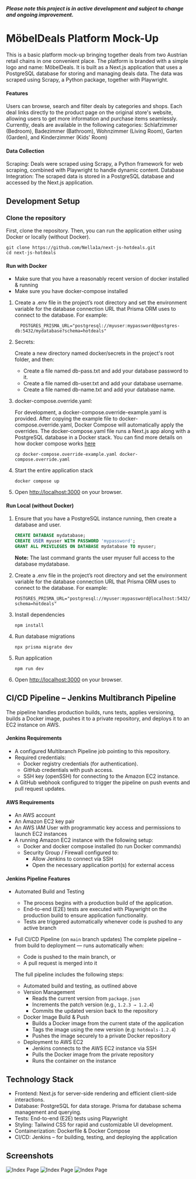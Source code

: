 **_Please note this project is in active development and subject to change and ongoing improvement._**

# MöbelDeals Platform Mock-Up

This is a basic platform mock-up bringing together deals from two Austrian retail chains in one convenient place. The platform is branded with a simple logo and name: MöbelDeals. It is built as a Next.js application that uses a PostgreSQL database for storing and managing deals data. The data was scraped using Scrapy, a Python package, together with Playwright.

#### Features

Users can browse, search and filter deals by categories and shops.
Each deal links directly to the product page on the original store's website, allowing users to get more information and purchase items seamlessly.
Currently, deals are available in the following categories: Schlafzimmer (Bedroom), Badezimmer (Bathroom), Wohnzimmer (Living Room), Garten (Garden), and Kinderzimmer (Kids' Room)

#### Data Collection

Scraping: Deals were scraped using Scrapy, a Python framework for web scraping, combined with Playwright to handle dynamic content.
Database Integration: The scraped data is stored in a PostgreSQL database and accessed by the Next.js application.

## Development Setup

### Clone the repository

First, clone the repository. Then, you can run the application either using Docker or locally (without Docker).

```shell
git clone https://github.com/Nella1a/next-js-hotdeals.git
cd next-js-hotdeals
```

#### Run with Docker

- Make sure that you have a reasonably recent version of docker installed & running
- Make sure you have docker-compose installed

1. Create a .env file in the project’s root directory and set the environment variable for the database connection URL that Prisma ORM uses to connect to the database.
   For example:

   ```shell
     POSTGRES_PRISMA_URL="postgresql://myuser:mypassword@postgres-db:5432/mydatabase?schema=hotdeals"
   ```

2. Secrets:

   Create a new directory named docker/secrets in the project's root folder, and then:

   - Create a file named db-pass.txt and add your database password to it.
   - Create a file named db-user.txt and add your database username.
   - Create a file named db-name.txt and add your database name.

3. docker-compose.override.yaml:

   For development, a docker-compose.override-example.yaml is provided. After copying the example file to docker-compose.override.yaml, Docker Compose will automatically apply the overrides. The docker-compose.yaml file runs a Next.js app along with a PostgreSQL database in a Docker stack. You can find more details on how docker compose works [here](https://docs.docker.com/compose/how-tos/multiple-compose-files/merge/)

   ```shell
   cp docker-compose.override-example.yaml docker-compose.override.yaml
   ```

4. Start the entire application stack

   ```shell
   docker compose up
   ```

5. Open <http://localhost:3000> on your browser.

#### Run Local (without Docker)

1. Ensure that you have a PostgreSQL instance running, then create a database and user.

   ```sql
   CREATE DATABASE mydatabase;
   CREATE USER myuser WITH PASSWORD 'mypassword';
   GRANT ALL PRIVILEGES ON DATABASE mydatabase TO myuser;
   ```

   **Note:** The last command grants the user myuser full access to the database mydatabase.

2. Create a .env file in the project’s root directory and set the environment variable for the database connection URL that Prisma ORM uses to connect to the database.
   For example:

   ```shell
   POSTGRES_PRISMA_URL="postgresql://myuser:mypassword@localhost:5432/mydatabase?schema=hotdeals"
   ```

3. Install dependencies

   ```shell
   npm install
   ```

4. Run database migrations

   ```shell
   npx prisma migrate dev
   ```

5. Run application

   ```shell
   npm run dev
   ```

6. Open <http://localhost:3000> on your browser.

## CI/CD Pipeline – Jenkins Multibranch Pipeline

The pipeline handles production builds, runs tests, applies versioning, builds a Docker image, pushes it to a private repository, and deploys it to an EC2 instance on AWS.

#### Jenkins Requirements

- A configured Multibranch Pipeline job pointing to this repository.
- Required credentials:
  - Docker registry credentials (for authentication).
  - GitHub credentials with push access.
  - SSH key (openSSH) for connecting to the Amazon EC2 instance.
- A GitHub webhook configured to trigger the pipeline on push events and pull request updates.

#### AWS Requirements

- An AWS account
- An Amazon EC2 key pair
- An AWS IAM User with programmatic key access and permissions to launch EC2 instances
- A running Amazon EC2 instance with the following setup:
  - Docker and docker compose installed (to run Docker commands)
  - Security Group / Firewall configured to:
    - Allow Jenkins to connect via SSH
    - Open the necessary application port(s) for external access

#### Jenkins Pipeline Features

- Automated Build and Testing

  - The process begins with a production build of the application.
  - End-to-end (E2E) tests are executed with Playwright on the production build to ensure application functionality.
  - Tests are triggered automatically whenever code is pushed to any active branch

- Full CI/CD Pipeline (on `main` branch updates)
  The complete pipeline – from build to deployment — runs automatically when:

  - Code is pushed to the main branch, or
  - A pull request is merged into it

  The full pipeline includes the following steps:
  - Automated build and testing, as outlined above
  - Version Management
    - Reads the current version from `package.json`
    - Increments the patch version (e.g., `1.2.3 → 1.2.4`)
    - Commits the updated version back to the repository
  - Docker Image Build & Push
    - Builds a Docker image from the current state of the application
    - Tags the image using the new version (e.g: `hotdeals-1.2.4`)
    - Pushes the image securely to a private Docker repository
  - Deployment to AWS EC2
    - Jenkins connects to the AWS EC2 instance via SSH
    - Pulls the Docker image from the private repository
    - Runs the container on the instance

## Technology Stack

- Frontend: Next.js for server-side rendering and efficient client-side interactions.
- Database: PostgreSQL for data storage. Prisma for database schema management and querying.
- Tests: End-to-end (E2E) tests using Playwright
- Styling: Tailwind CSS for rapid and customizable UI development.
- Containerization: Dockerfile & Docker Compose
- CI/CD: Jenkins – for building, testing, and deploying the application

## Screenshots

![Index Page](./public/picIndexPage.png)
![Index Page](./public/picCatPage.png)
![Index Page](./public/picSearch.png)
